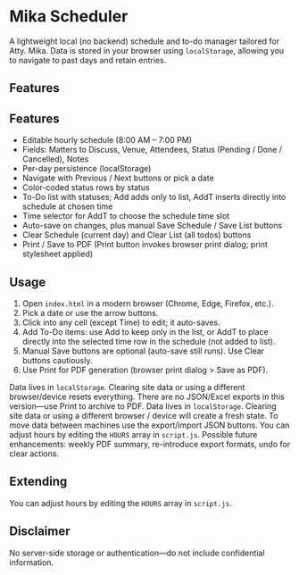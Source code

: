 # Mika Scheduler

A lightweight local (no backend) schedule and to-do manager tailored for Atty. Mika. Data is stored in your browser using `localStorage`, allowing you to navigate to past days and retain entries.

## Features
## Features
 - Editable hourly schedule (8:00 AM – 7:00 PM)
 - Fields: Matters to Discuss, Venue, Attendees, Status (Pending / Done / Cancelled), Notes
 - Per-day persistence (localStorage)
 - Navigate with Previous / Next buttons or pick a date
 - Color-coded status rows by status
 - To-Do list with statuses; Add adds only to list, AddT inserts directly into schedule at chosen time
 - Time selector for AddT to choose the schedule time slot
 - Auto-save on changes, plus manual Save Schedule / Save List buttons
 - Clear Schedule (current day) and Clear List (all todos) buttons
 - Print / Save to PDF (Print button invokes browser print dialog; print stylesheet applied)

## Usage
1. Open `index.html` in a modern browser (Chrome, Edge, Firefox, etc.).
2. Pick a date or use the arrow buttons.
3. Click into any cell (except Time) to edit; it auto-saves.
5. Add To-Do items: use Add to keep only in the list, or AddT to place directly into the selected time row in the schedule (not added to list).
6. Manual Save buttons are optional (auto-save still runs). Use Clear buttons cautiously.
7. Use Print for PDF generation (browser print dialog > Save as PDF).

Data lives in `localStorage`. Clearing site data or using a different browser/device resets everything. There are no JSON/Excel exports in this version—use Print to archive to PDF.
Data lives in `localStorage`. Clearing site data or using a different browser / device will create a fresh state. To move data between machines use the export/import JSON buttons.
You can adjust hours by editing the `HOURS` array in `script.js`.
Possible future enhancements: weekly PDF summary, re-introduce export formats, undo for clear actions.
## Extending
You can adjust hours by editing the `HOURS` array in `script.js`.

## Disclaimer
No server-side storage or authentication—do not include confidential information.
